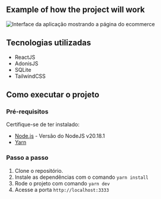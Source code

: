 ## Example of how the project will work

![Interface da aplicação mostrando a página do ecommerce](./example/demonstracao.gif)

## Tecnologias utilizadas

- ReactJS
- AdonisJS
- SQLite
- TailwindCSS

## Como executar o projeto

### Pré-requisitos

Certifique-se de ter instalado:

- [Node.js](https://nodejs.org) - Versão do NodeJS v20.18.1
- [Yarn](https://yarnpkg.com)

### Passo a passo

1. Clone o repositório.
2. Instale as dependências com o comando `yarn install`
3. Rode o projeto com comando `yarn dev`
4. Acesse a porta `http://localhost:3333`

